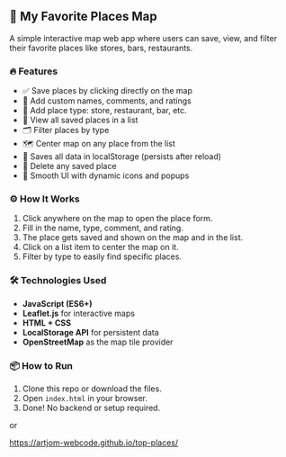 ## 📍 My Favorite Places Map

A simple interactive map web app where users can save, view, and filter their favorite places like stores, bars, restaurants.

### 🔥 Features

- ✅ Save places by clicking directly on the map
- 📝 Add custom names, comments, and ratings
- 📌 Add place type: store, restaurant, bar, etc.
- 📂 View all saved places in a list
- 🗂️ Filter places by type
- 🗺️ Center map on any place from the list
- 💾 Saves all data in localStorage (persists after reload)
- 🧹 Delete any saved place
- 🎨 Smooth UI with dynamic icons and popups

### ⚙️ How It Works

1. Click anywhere on the map to open the place form.
2. Fill in the name, type, comment, and rating.
3. The place gets saved and shown on the map and in the list.
4. Click on a list item to center the map on it.
5. Filter by type to easily find specific places.

### 🛠️ Technologies Used

- **JavaScript (ES6+)**
- **Leaflet.js** for interactive maps
- **HTML + CSS**
- **LocalStorage API** for persistent data
- **OpenStreetMap** as the map tile provider

### 📦 How to Run

1. Clone this repo or download the files.
2. Open `index.html` in your browser.
3. Done! No backend or setup required.

or

https://artjom-webcode.github.io/top-places/

